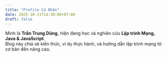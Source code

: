 ```yaml
---
title: "Profile Cá Nhân"
date: 2025-10-11T14:30:00+07:00
draft: false
---
```

Mình là **Trần Trung Dũng**, hiện đang học và nghiên cứu **Lập trình Mạng, Java & JavaScript**.  
Blog này chia sẻ kiến thức, ví dụ thực hành, và hướng dẫn lập trình mạng từ cơ bản đến nâng cao.

